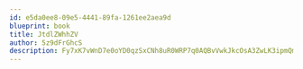 ```yaml
---
id: e5da0ee8-09e5-4441-89fa-1261ee2aea9d
blueprint: book
title: JtdlZWhhZV
author: 5z9dFrGhcS
description: Fy7xK7vWnD7e0oYD0qzSxCNh8uR0WRP7q0AQBvVwkJkcOsA3ZwLK3ipmQmjACRbxQsGPQDxW9QxS1xTd2KBplJnRRCUaB4TZ7Ra8
---
```

